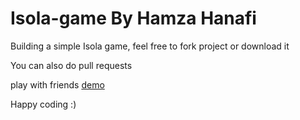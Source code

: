 # Isola-game By Hamza Hanafi

Building a simple Isola game, feel free to fork project or download it

You can also do pull requests

play with friends [demo](https://hamzahanafi11.github.io/isola/)

Happy coding :)
